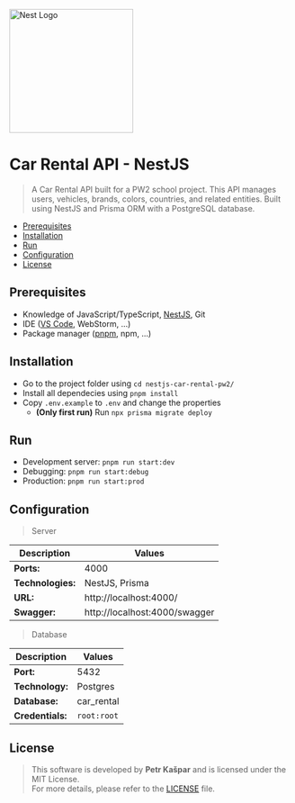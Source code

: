 <a href="http://nestjs.com/" target="blank"><img src="https://nestjs.com/img/logo.svg" width="220" alt="Nest Logo" /></a>

# Car Rental API - NestJS

> A Car Rental API built for a PW2 school project. This API manages users, vehicles, brands, colors, countries, and related entities. Built using NestJS and Prisma ORM with a PostgreSQL database.

- [Prerequisites](#Prerequisites)
- [Installation](#Installation)
- [Run](#Run)
- [Configuration](#Configuration)
- [License](#License)

## Prerequisites

- Knowledge of JavaScript/TypeScript, [NestJS](https://nestjs.com/), Git
- IDE ([VS Code](https://code.visualstudio.com/), WebStorm, ...)
- Package manager ([pnpm](https://pnpm.io/installation), npm, ...)

## Installation

- Go to the project folder using `cd nestjs-car-rental-pw2/`
- Install all dependecies using `pnpm install`
- Copy `.env.example` to `.env` and change the properties
  - **(Only first run)** Run `npx prisma migrate deploy`

## Run

- Development server: `pnpm run start:dev`
- Debugging: `pnpm run start:debug`
- Production: `pnpm run start:prod`

## Configuration

> Server

| Description       | Values                        |
| ----------------- | ----------------------------- |
| **Ports:**        | 4000                          |
| **Technologies:** | NestJS, Prisma                |
| **URL:**          | http://localhost:4000/        |
| **Swagger:**      | http://localhost:4000/swagger |

> Database

| Description      | Values      |
| ---------------- | ----------- |
| **Port:**        | 5432        |
| **Technology:**  | Postgres    |
| **Database:**    | car_rental  |
| **Credentials:** | `root:root` |

## License

> This software is developed by **Petr Kašpar** and is licensed under the MIT License.  
> For more details, please refer to the [LICENSE](./LICENSE) file.
